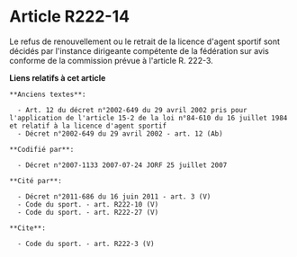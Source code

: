 # Article R222-14

Le refus de renouvellement ou le retrait de la licence d'agent sportif sont décidés par l'instance dirigeante compétente de
la fédération sur avis conforme de la commission prévue à l'article R. 222-3.

**Liens relatifs à cet article**

	**Anciens textes**:

	  - Art. 12 du décret n°2002-649 du 29 avril 2002 pris pour l'application de l'article 15-2 de la loi n°84-610 du 16 juillet 1984 et relatif à la licence d'agent sportif
	  - Décret n°2002-649 du 29 avril 2002 - art. 12 (Ab)

	**Codifié par**:

	  - Décret n°2007-1133 2007-07-24 JORF 25 juillet 2007

	**Cité par**:

	  - Décret n°2011-686 du 16 juin 2011 - art. 3 (V)
	  - Code du sport. - art. R222-10 (V)
	  - Code du sport. - art. R222-27 (V)

	**Cite**:

	  - Code du sport. - art. R222-3 (V)

